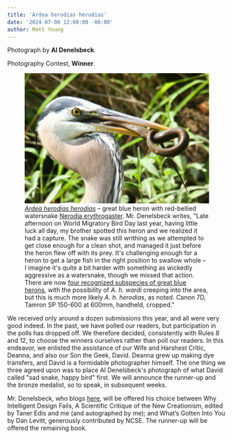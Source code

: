 ```yaml
---
title: 'Ardea herodias herodias'
date: '2024-07-08 12:00:00 -06:00'
author: Matt Young
---
```

Photograph by <strong>Al Denelsbeck</strong>.

Photography Contest, <strong>Winner</strong>.

<figure>
<img src="/uploads/2024/Denelsbeck_Ardea_herodias_herodias.jpg" alt="Great Blue Heron"/>
<figcaption><a href="https://www.allaboutbirds.org/guide/Great_Blue_Heron/overview"><i>Ardea herodias herodias</i></a> – great blue heron with red-bellied watersnake <a href="https://herpsofnc.org/red-bellied-watersnake">Nerodia erythrogaster</a>. Mr. Denelsbeck writes, "Late afternoon on World Migratory Bird Day last year, having little luck all day, my brother spotted this heron and we realized it had a capture. The snake was still writhing as we attempted to get close enough for a clean shot, and managed it just before the heron flew off with its prey. It's challenging enough for a heron to get a large fish in the right position to swallow whole &ndash; I imagine it's quite a bit harder with something as wickedly aggressive as a watersnake, though we missed that action. There are now <a href="https://en.wikipedia.org/wiki/Great_blue_heron">four recognized subspecies of great blue herons</a>, with the possibility of <i>A. h. wardi</i> creeping into the area, but this is much more likely <i>A. h. herodias</i>, as noted. Canon 7D, Tamron SP 150-600 at 600mm, handheld, cropped."
</figcaption>
</figure>

We received only around a dozen submissions this year, and all were very good indeed. In the past, we have polled our readers, but participation in the polls has dropped off. We therefore decided, consistently with Rules 8 and 12, to choose the winners ourselves rather than poll our readers. In this endeavor, we enlisted the assistance of our Wife and Harshest Critic, Deanna, and also our Son the Geek, David. Deanna grew up making dye transfers, and David is a formidable photographer himself. The one thing we three agreed upon was to place Al Denelsbeck's photograph of what David called "sad snake, happy bird" first. We will announce the runner-up and the bronze medalist, so to speak, in subsequent weeks.

Mr. Denelsbeck, who blogs <a href="https://wading-in.net/">here</a>, will be offered his choice between Why Intelligent Design Fails, A Scientific Critique of the New Creationism, edited by Taner Edis and me (and autographed by me); and What’s Gotten Into You by Dan Levitt, generously contributed by NCSE. The runner-up will be offered the remaining book.


 
